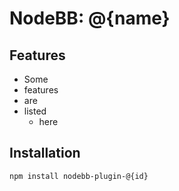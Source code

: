 # NodeBB: @{name}

## Features

 + Some
 + features
 + are
 + listed
    * here

## Installation

    npm install nodebb-plugin-@{id}